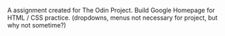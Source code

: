 A assignment created for The Odin Project. 
Build Google Homepage for HTML / CSS practice.
(dropdowns, menus not necessary for project, but why not sometime?)